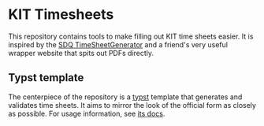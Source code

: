# KIT Timesheets

This repository contains tools to make filling out KIT time sheets easier. It is
inspired by the [SDQ TimeSheetGenerator][tsg] and a friend's very useful wrapper
website that spits out PDFs directly.

[tsg]: https://github.com/kit-sdq/TimeSheetGenerator

## Typst template

The centerpiece of the repository is a [typst][typst] template that generates
and validates time sheets. It aims to mirror the look of the official form as
closely as possible. For usage information, see [its docs][tdocs].

[typst]: https://github.com/typst/typst
[tdocs]: kit_timesheet.md

